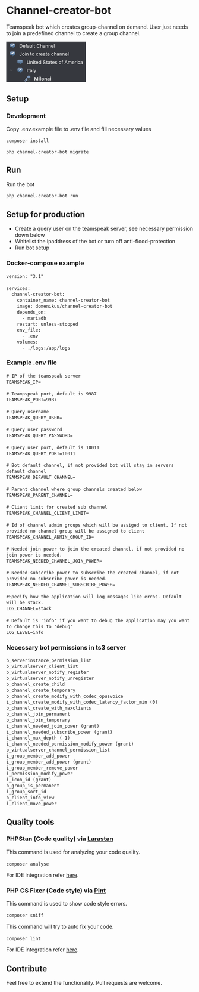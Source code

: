 # Channel-creator-bot

Teamspeak bot which creates group-channel on demand. User just needs to join a predefined channel to create a group
channel.

![example.png](ressources%2Fexample.png)

## Setup

### Development

Copy .env.example file to .env file and fill necessary values

```
composer install
```

```
php channel-creator-bot migrate
```

## Run

Run the bot

```
php channel-creator-bot run
```

## Setup for production

- Create a query user on the teamspeak server, see necessary permission down below
- Whitelist the ipaddress of the bot or turn off anti-flood-protection
- Run bot setup

### Docker-compose example

```
version: "3.1"

services:
  channel-creator-bot:
    container_name: channel-creator-bot
    image: domenikus/channel-creator-bot
    depends_on:
      - mariadb
    restart: unless-stopped
    env_file:
      - .env
    volumes:
      - ./logs:/app/logs
```

### Example .env file

```
# IP of the teamspeak server
TEAMSPEAK_IP=

# Teampspeak port, default is 9987
TEAMSPEAK_PORT=9987

# Query username
TEAMSPEAK_QUERY_USER=

# Query user password
TEAMSPEAK_QUERY_PASSWORD=

# Query user port, default is 10011
TEAMSPEAK_QUERY_PORT=10011

# Bot default channel, if not provided bot will stay in servers default channel
TEAMSPEAK_DEFAULT_CHANNEL=

# Parent channel where group channels created below
TEAMSPEAK_PARENT_CHANNEL=

# Client limit for created sub channel
TEAMSPEAK_CHANNEL_CLIENT_LIMIT=

# Id of channel admin groups which will be assiged to client. If not provided no channel group will be assigned to client
TEAMSPEAK_CHANNEL_ADMIN_GROUP_ID=

# Needed join power to join the created channel, if not provided no join power is needed.
TEAMSPEAK_NEEDED_CHANNEL_JOIN_POWER=

# Needed subscribe power to subscribe the created channel, if not provided no subscribe power is needed.
TEAMSPEAK_NEEDED_CHANNEL_SUBSCRIBE_POWER=

#Specify how the application will log messages like erros. Default will be stack.
LOG_CHANNEL=stack

# Default is 'info' if you want to debug the application may you want to change this to 'debug'
LOG_LEVEL=info
```

### Necessary bot permissions in ts3 server

```
b_serverinstance_permission_list
b_virtualserver_client_list
b_virtualserver_notify_register
b_virtualserver_notify_unregister
b_channel_create_child
b_channel_create_temporary
b_channel_create_modify_with_codec_opusvoice
i_channel_create_modify_with_codec_latency_factor_min (0)
b_channel_create_with_maxclients
b_channel_join_permanent
b_channel_join_temporary
i_channel_needed_join_power (grant)
i_channel_needed_subscribe_power (grant)
i_channel_max_depth (-1)
i_channel_needed_permission_modify_power (grant)
b_virtualserver_channel_permission_list
i_group_member_add_power
i_group_member_add_power (grant)
i_group_member_remove_power
i_permission_modify_power
i_icon_id (grant)
b_group_is_permanent
i_group_sort_id
b_client_info_view
i_client_move_power
```

## Quality tools

### PHPStan (Code quality) via [Larastan](https://github.com/nunomaduro/larastan)

This command is used for analyzing your code quality.

`composer analyse`

For IDE integration refer [here](https://www.jetbrains.com/help/phpstorm/using-phpstan.html).

### PHP CS Fixer (Code style) via [Pint](https://laravel.com/docs/9.x/pint)

This command is used to show code style errors.

`composer sniff`

This command will try to auto fix your code.

`composer lint`

For IDE integration refer [here](https://gilbitron.me/blog/running-laravel-pint-in-phpstorm/).

## Contribute

Feel free to extend the functionality. Pull requests are welcome.
